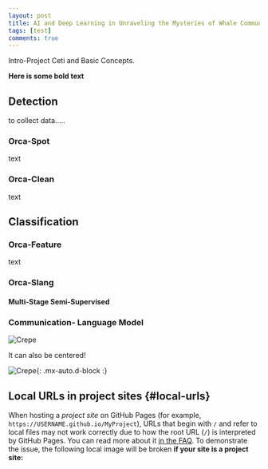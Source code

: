 ```yaml
---
layout: post
title: AI and Deep Learning in Unraveling the Mysteries of Whale Communication
tags: [test]
comments: true
---
```


Intro-Project Ceti and Basic Concepts.

**Here is some bold text**

## Detection
to collect data.....

### Orca-Spot
text
###  Orca-Clean
text

## Classification
### Orca-Feature
text
### Orca-Slang
#### Multi-Stage Semi-Supervised 
### Communication- Language Model





![Crepe](https://beautifuljekyll.com/assets/img/crepe.jpg)

It can also be centered!

![Crepe](https://beautifuljekyll.com/assets/img/crepe.jpg){: .mx-auto.d-block :}


## Local URLs in project sites {#local-urls}

When hosting a *project site* on GitHub Pages (for example, `https://USERNAME.github.io/MyProject`), URLs that begin with `/` and refer to local files may not work correctly due to how the root URL (`/`) is interpreted by GitHub Pages. You can read more about it [in the FAQ](https://beautifuljekyll.com/faq/#links-in-project-page). To demonstrate the issue, the following local image will be broken **if your site is a project site:**


